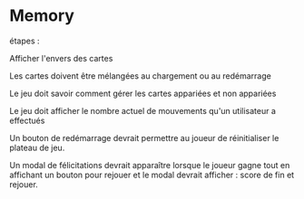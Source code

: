 # Memory

étapes : 

Afficher l'envers des cartes

Les cartes doivent être mélangées au chargement ou au redémarrage

Le jeu doit savoir comment gérer les cartes appariées et non appariées

Le jeu doit afficher le nombre actuel de mouvements qu'un utilisateur a effectués

Un bouton de redémarrage devrait permettre au joueur de réinitialiser le plateau de jeu.

Un modal de félicitations devrait apparaître lorsque le joueur gagne tout en affichant un bouton pour rejouer et le modal devrait afficher : score de fin et rejouer.